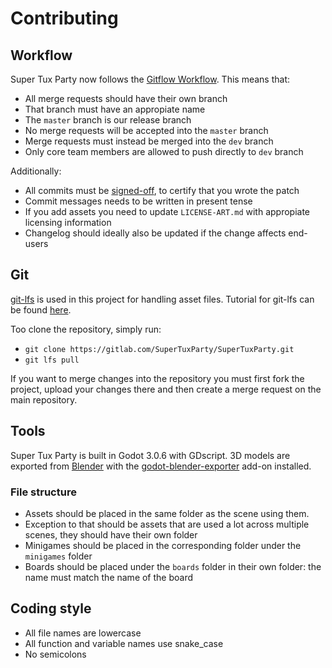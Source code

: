 # Contributing

## Workflow
Super Tux Party now follows the [Gitflow Workflow](https://www.atlassian.com/git/tutorials/comparing-workflows/gitflow-workflow).
This means that:
- All merge requests should have their own branch
- That branch must have an appropiate name
- The `master` branch is our release branch
- No merge requests will be accepted into the `master` branch
- Merge requests must instead be merged into the `dev` branch
- Only core team members are allowed to push directly to `dev` branch

Additionally:
- All commits must be [signed-off](https://git-scm.com/docs/git-commit#git-commit--s), to certify that you wrote the patch
- Commit messages needs to be written in present tense
- If you add assets you need to update `LICENSE-ART.md` with appropiate licensing information
- Changelog should ideally also be updated if the change affects end-users

## Git
[git-lfs](https://git-lfs.github.com/) is used in this project for handling
asset files. Tutorial for git-lfs can be found [here](https://www.atlassian.com/git/tutorials/git-lfs).

Too clone the repository, simply run:
- `git clone https://gitlab.com/SuperTuxParty/SuperTuxParty.git`
- `git lfs pull`

If you want to merge changes into the repository you must first fork the
project, upload your changes there and then create a merge request on the main
repository.

## Tools
Super Tux Party is built in Godot 3.0.6 with GDscript.
3D models are exported from [Blender](https://www.blender.org/) with the
[godot-blender-exporter](https://github.com/godotengine/godot-blender-exporter)
add-on installed.
### File structure
- Assets should be placed in the same folder as the scene using them.
- Exception to that should be assets that are used a lot across multiple scenes,
  they should have their own folder
- Minigames should be placed in the corresponding folder under the `minigames`
  folder
- Boards should be placed under the `boards` folder in their own folder: the
  name must match the name of the board

## Coding style
- All file names are lowercase
- All function and variable names use snake_case
- No semicolons
